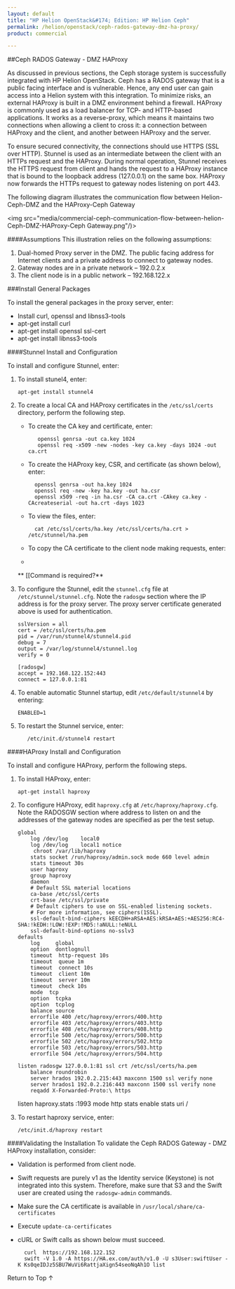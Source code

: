 ```yaml
---
layout: default
title: "HP Helion OpenStack&#174; Edition: HP Helion Ceph"
permalink: /helion/openstack/ceph-rados-gateway-dmz-ha-proxy/
product: commercial

---
```

<!--UNDER REVISION-->


<script>

function PageRefresh {
onLoad="window.refresh"
}

PageRefresh();

</script>
<!--
<p style="font-size: small;"> <a href="/helion/openstack/install-beta/kvm/">&#9664; PREV</a> | <a href="/helion/openstack/install-beta-overview/">&#9650; UP</a> | <a href="/helion/openstack/install-beta/esx/">NEXT &#9654;</a> </p>
-->


##Ceph RADOS Gateway - DMZ HAProxy

As discussed in previous sections, the Ceph storage system is successfully integrated with HP Helion OpenStack. Ceph has a RADOS gateway that is a public facing interface and is vulnerable. Hence, any end user can gain access into a Helion system with this integration. To minimize risks, an external HAProxy is built in a DMZ environment behind a firewall. HAProxy is commonly used as a load balancer for TCP- and HTTP-based applications. It works as a reverse-proxy, which means it maintains two connections when allowing a client to cross it: a connection between HAProxy and the client, and  another between HAProxy and the server. 
 
To ensure secured connectivity, the connections should use HTTPS (SSL over HTTP). Stunnel is used as an intermediate between the client with an HTTPs request and the HAProxy.  During normal operation, Stunnel receives the HTTPS request from client and hands  the request to a HAProxy instance that is bound to the loopback address (127.0.0.1) on the same box. HAProxy now forwards the HTTPs request to gateway nodes listening on port 443.

The following diagram illustrates the communication flow between Helion-Ceph-DMZ and the HAProxy-Ceph Gateway

<img src="media/commercial-ceph-communication-flow-between-helion-Ceph-DMZ-HAProxy-Ceph Gateway.png"/)>

####Assumptions
This illustration relies on the following assumptions:

1.	Dual-homed Proxy server in the DMZ. The public facing address for Internet clients and a private address to connect to gateway nodes.
2.	Gateway nodes are in a private network – 192.0.2.x
3.	The client node is in a public network – 192.168.122.x

###Install General Packages

To install the general packages in the proxy server, enter:

* Install curl, openssl and libnss3-tools
* apt-get install curl
* apt-get install openssl ssl-cert
* apt-get install libnss3-tools


####Stunnel Install and Configuration

To install and configure Stunnel, enter:

1.	To install stunel4, enter:

		apt-get install stunnel4

2. To create a local CA and HAProxy certificates in the `/etc/ssl/certs` directory, perform the following step.

   * To create the CA key and certificate, enter:
  
			openssl genrsa -out ca.key 1024
			openssl req -x509 -new -nodes -key ca.key -days 1024 -out ca.crt
	
	* To create the HAProxy key, CSR, and certificate (as shown below), enter:
			
			openssl genrsa -out ha.key 1024
			openssl req -new -key ha.key -out ha.csr
			openssl x509 -req -in ha.csr -CA ca.crt -CAkey ca.key -CAcreateserial -out ha.crt -days 1023


	* To view the files, enter:

			cat /etc/ssl/certs/ha.key /etc/ssl/certs/ha.crt > /etc/stunnel/ha.pem

	* To copy the CA certificate to the client node making requests, enter:
	* 
	** [[Command is required?**

3.	To configure the Stunnel, edit the `stunnel.cfg` file at `/etc/stunnel/stunnel.cfg`. Note the `radosgw` section where the IP address is for the proxy server. The proxy server certificate generated above is used for authentication.
		
		sslVersion = all
		cert = /etc/ssl/certs/ha.pem
		pid = /var/run/stunnel4/stunnel4.pid
		debug = 7
		output = /var/log/stunnel4/stunnel.log
		verify = 0

		[radosgw]	
		accept = 192.168.122.152:443
		connect = 127.0.0.1:81

4.	To enable automatic Stunnel startup, edit `/etc/default/stunnel4` by entering: 

		ENABLED=1 

5.	To restart the Stunnel service, enter:

	       /etc/init.d/stunnel4 restart 


####HAProxy Install and Configuration

To install and configure HAProxy, perform the following steps.

1.	To install HAProxy, enter:
        
		apt-get install haproxy

2.	To configure HAProxy, edit `haproxy.cfg` at `/etc/haproxy/haproxy.cfg`.  Note the RADOSGW section where address to listen on and the addresses of the gateway nodes are specified as per the test setup.
		   

		global   
			log /dev/log    local0
			log /dev/log    local1 notice
	   		 chroot /var/lib/haproxy
			stats socket /run/haproxy/admin.sock mode 660 level admin
			stats timeout 30s
			user haproxy
			group haproxy
			daemon
			# Default SSL material locations
			ca-base /etc/ssl/certs
			crt-base /etc/ssl/private
			# Default ciphers to use on SSL-enabled listening sockets.
			# For more information, see ciphers(1SSL).
		    ssl-default-bind-ciphers kEECDH+aRSA+AES:kRSA+AES:+AES256:RC4-SHA:!kEDH:!LOW:!EXP:!MD5:!aNULL:!eNULL
		    ssl-default-bind-options no-sslv3
		defaults
        	log     global
        	option  dontlognull
        	timeout  http-request 10s
        	timeout  queue 1m
        	timeout  connect 10s
        	timeout  client 10m
        	timeout  server 10m
        	timeout  check 10s
        	mode  tcp
        	option  tcpka
        	option  tcplog
        	balance source
        	errorfile 400 /etc/haproxy/errors/400.http
        	errorfile 403 /etc/haproxy/errors/403.http
        	errorfile 408 /etc/haproxy/errors/408.http
        	errorfile 500 /etc/haproxy/errors/500.http
        	errorfile 502 /etc/haproxy/errors/502.http
        	errorfile 503 /etc/haproxy/errors/503.http
        	errorfile 504 /etc/haproxy/errors/504.http

		listen radosgw 127.0.0.1:81 ssl crt /etc/ssl/certs/ha.pem
        	balance roundrobin
        	server hrados 192.0.2.215:443 maxconn 1500 ssl verify none
        	server hrados1 192.0.2.216:443 maxconn 1500 ssl verify none
        	reqadd X-Forwarded-Proto:\ https
	listen haproxy.stats :1993
  			mode http
 			stats enable
  			stats uri /

3.	To restart haproxy service, enter:

        /etc/init.d/haproxy restart

####Validating the Installation
To validate the Ceph RADOS Gateway - DMZ HAProxy installation, consider: 

* Validation is performed from client node. 
* Swift requests are purely v1 as the Identity service (Keystone) is not integrated into this system. Therefore, make sure that S3 and the Swift user are created using the `radosgw-admin` commands.
* Make sure the CA certificate is available in `/usr/local/share/ca-certificates`
* Execute `update-ca-certificates`
* cURL or Swift calls as shown below must succeed.
		
		curl  https://192.168.122.152 
		swift -V 1.0 -A https://HA.ex.com/auth/v1.0 -U s3User:swiftUser -K Ks0qeIDJz5SBU7WuVi6RattjaXign54seoNqAh1O list


<a href="#top" style="padding:14px 0px 14px 0px; text-decoration: none;"> Return to Top &#8593; </a>